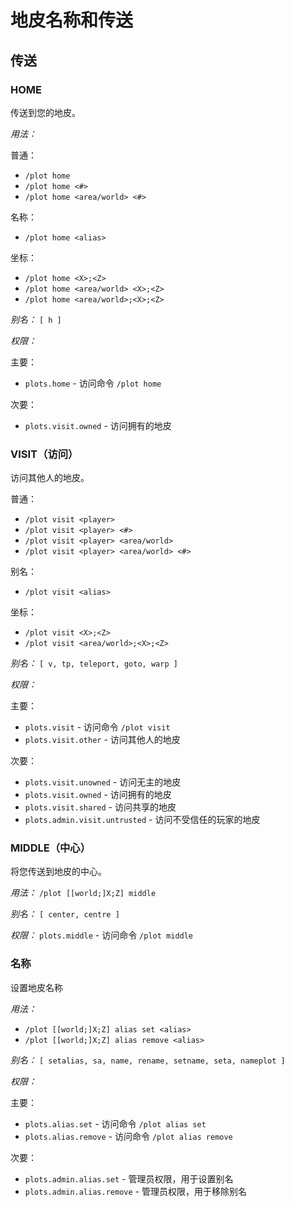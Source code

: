 # 地皮名称和传送

## 传送

### HOME

传送到您的地皮。

*用法：*

普通：

* `/plot home`
* `/plot home <#>`
* `/plot home <area/world> <#>`

名称：

* `/plot home <alias>`

坐标：

* `/plot home <X>;<Z>`
* `/plot home <area/world> <X>;<Z>`
* `/plot home <area/world>;<X>;<Z>`

*别名：*
`[ h ]`

*权限：*

主要：

* `plots.home` - 访问命令 `/plot home`

次要：

* `plots.visit.owned` - 访问拥有的地皮

### VISIT（访问）

访问其他人的地皮。

普通：

* `/plot visit <player>`
* `/plot visit <player> <#>`
* `/plot visit <player> <area/world>`
* `/plot visit <player> <area/world> <#>`

别名：

* `/plot visit <alias>`

坐标：

* `/plot visit <X>;<Z>`
* `/plot visit <area/world>;<X>;<Z>`

*别名：*
`[ v, tp, teleport, goto, warp ]`

*权限：*

主要：

* `plots.visit` - 访问命令 `/plot visit`
* `plots.visit.other` - 访问其他人的地皮

次要：

* `plots.visit.unowned` - 访问无主的地皮
* `plots.visit.owned` - 访问拥有的地皮
* `plots.visit.shared` - 访问共享的地皮
* `plots.admin.visit.untrusted` - 访问不受信任的玩家的地皮

### MIDDLE（中心）

将您传送到地皮的中心。

*用法：*
`/plot [[world;]X;Z] middle`

*别名：*
`[ center, centre ]`

*权限：*
`plots.middle` - 访问命令 `/plot middle`

### 名称

设置地皮名称

*用法：*

* `/plot [[world;]X;Z] alias set <alias>`
* `/plot [[world;]X;Z] alias remove <alias>`

*别名：*
`[ setalias, sa, name, rename, setname, seta, nameplot ]`

*权限：*

主要：

* `plots.alias.set` - 访问命令 `/plot alias set`
* `plots.alias.remove` - 访问命令 `/plot alias remove`

次要：

* `plots.admin.alias.set` - 管理员权限，用于设置别名
* `plots.admin.alias.remove` - 管理员权限，用于移除别名